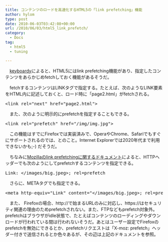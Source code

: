 ```yaml
---
title: コンテンツのロードを高速化するHTML5の「link prefetching」機能
author: hylom
type: post
date: 2010-06-03T03:42:08+00:00
url: /2010/06/03/html5_link_prefetch/
category:
  - Docs
tag:
  - html5
  - tuning

---
```

　[keyboardy][1]によると、HTML5にはlink prefetching機能があり、指定したコンテンツをあらかじめfetchしておく機能があるそうだ。

　fetchするコンテンツはLINKタグで指定する。たとえば、次のようなLINK要素をHTML内に記述しておくと、ロード時に「page2.html」がfetchされる。

<pre>&lt;link rel="next" href="page2.html"&gt;
</pre>

　また、次のように明示的にprefetchを指定することもできる。

<pre>&lt;link rel="prefetch" href="/img/img.jpg"&gt;
</pre>

　この機能はすでにFirefoxでは実装済みで、OperaやChrome、Safariでもすぐにサポートされるのでは、とのこと。Internet Explorerでは2020年代まで利用できないかも;-) だそうだ。

　ちなみに[Mozillaのlink prefetchingに関するドキュメント][2]によると、HTTPヘッダーでも次のようにしてprefetchするコンテンツを指定できる。

<pre>Link: &lt;/images/big.jpeg&gt;; rel=prefetch
</pre>

　さらに、METAタグでも指定できる。

<pre>&lt;meta http-equiv="Link" content="&lt;/images/big.jpeg&gt;; rel=prefetch"&gt;
</pre>

　また、 Firefoxの場合、http://で始まるURLのみに対応し、https://はセキュリティ関連の理由のためprefetchされない。また、FTPなどもprefetch対象外。prefetchはブラウザがidle状態で、たとえばコンテンツのローディングやダウンロードが行われている間は行われないそうだ。あとはユーザー設定でFirefoxのprefetchを無効にできるとか、prefetchリクエストは「X-moz: prefetch」ヘッダー付きで送信されるとか色々あるが、その辺は上記のドキュメントを参照。

 [1]: http://keyboardy.com/programming/html5-link-prefetching/
 [2]: https://developer.mozilla.org/en/link_prefetching_faq
